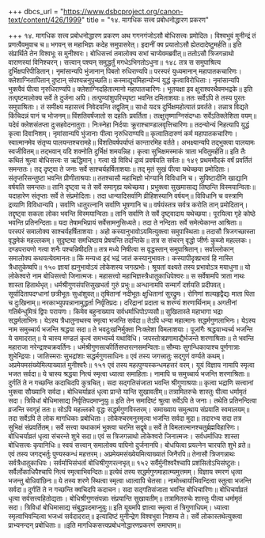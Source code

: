 +++
dbcs_url = "https://www.dsbcproject.org/canon-text/content/426/1999"
title = "१४. मागधिक सत्त्व प्रबोधनोद्धारण प्रकरण"

+++
१४. मागधिक सत्त्व प्रबोधनोद्धारण प्रकरण
अथ गगनगंजोऽसौ बोधिसत्त्वः प्रमोदितः।
विश्वभुवं मुनीन्द्रं तं प्रणत्वैवमुवाच च॥
भगवन् स महाभिज्ञः कदेह समुपासरेत्।
इदानीं क्व प्रयातोऽसौ ह्येतदादेष्टुमर्हति॥
इति संप्रार्थिते तेन विश्वभूः स मुनीश्वरः।
बोधिसत्त्वं तमालोक्य सभां चाप्येवमब्रवीत्॥
ततोऽसौ त्रिजगन्नाथो वाराणस्यां विनिश्चरन्।
सत्त्वान् पश्यन् समुद्धर्तुं मगधेऽभिगतोऽधुना॥
१४८
तत्र स समुपाश्रित्य दुर्भिक्षपरिपीडितान्।
नृमांसान्यपि भुंजानान् पिबतो रुधिराण्यपि॥
परस्परं युध्यमानान् महापातकचारिणः।
क्लेशाग्नितापितान् दुष्टान् संपश्यन्ननुपृच्छति॥
कस्माद्यूयमिहान्योन्यं युद्धं कृत्वाविरोधिताः।
नृमांसान्यपि भुक्त्वैवं पीत्वा नृरुधिराण्यपि॥
क्लेशाग्निदहितात्मानो महापातचारिणः।
भूतयक्षा इव क्षुराश्वरथैवमभद्रके॥
इति तत्पृष्टमालोक्य सर्वे ते दुर्जना अपि।
तत्पुण्यांशुपरिस्पृष्टा भवन्ति दमिताशयाः॥
ततः सर्वेऽपि ते तस्य पुरतः समुपाश्रिताः।
तं समीक्ष्य महासत्त्वं निवेदयन्ति तद्वृतिम्॥
साधो यदत्र दुर्भिक्षमहोत्पातं प्रवर्तते।
तन्नात्र विद्यते किंचिदन्नं पानं च भोजनम्॥
विंशतिवर्षंजातो स दहतिः प्रवर्तिता।
तत्क्षुत्तृष्णाग्निसंदग्धाः सर्वेऽतिक्लेशिता वयम्॥
यदेवं क्लेशसंतप्ता दुःसहवेदनातुराः।
निःस्नेहा निर्दयाः क्रूराश्चाण्डालवृत्तिचारिणः॥
तदन्योन्यं निहत्यापि युद्धं कृत्वा दिवानिशम्।
नृमांसान्यपि भुंजानाः पीत्वा नृरुधिराण्यपि॥
कृत्वातिदारुणं कर्म महापातकचारिणः।
स्वात्मानमेव संतृप्य पालयन्तश्चरामहे॥
विंशतिवर्षपर्याप्तं कान्तारमिह वर्तते।
अभक्ष्यान्यपि तद्भुक्त्वा पालयामः स्वजीवितम्॥
तद्भवान् यदि शक्नोति दुर्भिक्षं शमयन्निह।
कृत्वा सुभिक्षमस्माकं त्राता भवितुमर्हति॥
इति तैः कथितं श्रुत्वा बोधिसत्त्वः स ऋद्धिमान्।
गत्वा खे विविधं द्रव्यं प्रवर्षयति सर्वतः॥
१४९
प्रथममौदकं वर्षं प्रवर्तितं समन्ततः।
तद् दृष्ट्वा ते जनाः सर्वे साश्चर्यहर्षिताशयाः॥
तद् मृतं सुखं पीत्वा यथेच्छया प्रमोदिताः।
संतृप्तरिसन्तुष्टा भवन्ति प्रीणीताश्रयाः॥
ततश्चासौ महाभिज्ञो भोग्यानि विविधानि च।
सुपिष्टादीनि खाद्यानि वर्षयति समन्ततः॥
तानि दृष्ट्वा च ते  सर्वे समागृह्य यथेच्छया।
प्रभुक्त्वा सुखमासाद्य तिष्ठन्ति विस्मयान्विताः॥
यदाहारेण संतृप्ताः सर्वे ते संप्रमोदिताः।
तदा धान्यादिसर्वाणि व्रीहिशस्यानि वर्षयन्॥
विविधानि च वस्त्राणि द्रव्याणि विविधान्यपि।
सर्वाणि धातुरत्नानि सर्वाणि भूषणानि च॥
वर्षयंस्तत्र सर्वत्र करोति तान् प्रमोदितान्।
तद्दृष्ट्वा सकला लोका भवन्ति विस्मयान्विताः॥
तानि सर्वाणि ते सर्वे दृष्ट्वादाय यथेच्छया।
पूरयित्वा गृहे कोष्ठे भवन्ति प्रतिनन्दिताः॥
यदा तेषामभिप्रायं सर्वेसामनुसिध्यते।
तदा ते नन्दिताः सर्वे समेत्येकान्त आश्रिताः॥
परस्परं समालोक्य साश्चर्यहर्षिताशयाः।
अहो कस्यानुभावोऽयमित्युक्त्वा समुपास्थिताः॥
तदासौ त्रिजगच्छास्ता वृद्धमेकं महल्लकम्।
सुदृष्ट्या समधिष्ठाय प्रेषयन्ति तदन्तिके॥
तत्र स संचरन् वृद्धो जीर्णः कुब्जो महल्लकः।
दण्डपरायणो गत्वा शनैः पश्चन्निषीदति॥
तत्र मध्ये निषीत्वा स वृद्धस्तान् समुपाश्रितान्।
सर्वांल्लोकान् समालोक्य कथयत्येवमानतः॥
किं मन्यध्व इदं भद्रं जातं कस्यानुभावतः।
कस्यापीदृक्प्रभावं हि नास्ति त्रैधातुकेष्वपि॥
१५०
ज्ञायां ह्यनुभावोऽयं लोकेशस्य जगत्प्रभोः।
श्रूयतां वक्ष्यते तस्य प्रभावोऽत्र मयाधुना॥
यो लोकेश्वरो नाम बोधिसत्त्वो जिनात्मजः।
महासत्त्वो महाभिज्ञस्त्रैधातुकाधिपेश्वरः॥
स सर्वेषामपि त्राता नाथः शास्ता हितार्थभृत्।
धर्मश्रीगुणसंपत्तिसुखभर्ता गुरुं प्रभुः॥
अन्धानामपि सन्मार्गं दर्शयति प्रदीपवत्।
सूर्यादितापदग्धानां छत्रीभूतः सुधांशुवत्॥
तृषितानां नदीभूतः क्षुधितानां सुरद्रुमः।
रोगिणां शल्यहृद्वैद्यः माता पिता च दुःखिनाम्॥
नरकाभ्युपपन्नानामुद्धर्ता निर्वृतिप्रदः।
दरिद्रानां प्रदाता च शरण्यं शरणार्थिनाम्॥
अगतीनां गतिर्बन्धुमित्रं द्विपः परायणः।
किमेव बहुनाख्याय सर्वधर्माधिपोऽप्यसौ॥
सुखितास्ते महाभागा भद्राः सद्धर्मलाभिनः।
येऽस्य त्रैधातुनाथस्य स्मृत्वा भजन्ति सर्वदा॥
तेऽपि धन्या महात्मानः सद्धर्मगुणलाभिनः।
येऽस्य नाम समुच्चार्य भजन्ति श्रद्धया सदा॥
ते भवदुःखनिर्मुक्ता निःक्लेशा विमलाशयाः।
पूजांगैः श्रद्धयाभ्यर्च्य भजन्ति ये समादरात्॥
ये चास्य मण्डलं कृत्वं समभ्यर्च्य यथाविधि।
जपस्तोत्रप्रणामाद्यैर्भजन्ते शरणाश्रिताः॥
ते भवन्ति महाराजा नरेन्द्राश्चक्रवर्तिनः।
धर्मश्रीगुणसत्कीर्तिसप्तरत्नसमन्विताः॥
सौम्याः सुगन्धिकायाश्च पूर्णगात्राः शुभेन्द्रियाः।
जातिस्मराः सुभद्रांशाः सद्धर्मगुणसाधिनः॥
एवं तस्य जगत्त्रातुः सद्गुणं वर्ण्यते कथम्।
अप्रमेयमसंख्येमित्याख्यातं मुनीश्वरैः॥
१५१
एवं तस्य महत्पुण्यस्कन्धमहत्तरं वरम्।
यूयं विज्ञाय नामापि स्मृत्वा भजत सर्वदा॥
ये चास्य श्रद्धया नित्यं स्मृत्वा ध्यात्वा समाहिताः।
नामापि च समुच्चार्य भजन्ति शरणाश्रिताः॥
दुर्गतिं ते न गच्छन्ति कदाचिदपि कुत्रचित्।
सदा सद्गतिसंजाता भवन्ति श्रीगुणाश्रयाः॥
कृत्वा भद्राणि सत्त्वानां भुक्त्वा सौख्यानि सर्वदा।
बोधिचर्याव्रतं धृत्वा प्रान्ते यान्ति सुखावतीम्॥
तत्रामितरुचेः शास्तुः पीत्वा धर्मामृतं सदा।
त्रिविधां बोधिमासाद्य निर्वृतिपदमाप्नुयुः॥
इति तेन समादिष्टं श्रुत्वा सर्वेऽपि ते जनाः।
तथेति प्रतिनन्दित्वा व्रजन्ति स्वगृहं ततः॥
सोऽपि महल्लको वृद्धः सद्धर्मगुणविस्तरम्।
समाख्याय समुत्थाय संप्रयाति स्वमालयम्॥
तदा सर्वेऽपि ते लोक मागधिकाः प्रबोधिताः।
लोकेश्चरमनुस्मृत्वा भजन्ति सर्वदा मुदा॥
तदारभ्य सदा तत्र सुभिक्षं संप्रवर्तितम्।
सर्वे सत्त्वा यथाकामं भुक्त्वा चरन्ति सद्वृषे॥
सर्वे ते विमलात्मानश्चतुर्ब्रह्मविहारिणः।
बोधिचर्याव्रतं धृत्वा संचरन्ते शुभे सदा॥
एवं स त्रिजगन्नाथो लोकेश्वरो जिनात्मजः।
सर्वधर्माधिपः शास्ता बोधिसत्त्वः कृपानिधिः॥
स्वयं सत्त्वान् समालोक्य पापिनो दुर्जनानपि।
बोधयित्वा प्रयत्नेन चारयति शुभे व्रते॥
एवं तस्य जगद्भर्तुः पुण्यस्कन्धं महत्तरम्।
अप्रमेयमसंख्येयमित्याख्यातं जिनैरपि॥
तेनासौ त्रिजगन्नाथः सर्वत्रैधातुकाधिपः।
सर्वर्माभिसंभर्ता बोधिश्रीगुणरत्नभृत्॥
१५२
सर्वैर्मुनीश्वरैश्चापि प्रशंसितोऽभिसंष्टुतः।
सर्वैर्लोकाधिपैश्चापि नित्यं स्मृत्वाभिवन्दितः॥
इत्येवं तस्य सद्धर्मगुणमाहात्म्यमुत्तमम्।
विज्ञाय स्मरणं धृत्वा भजन्तु बोधिवांछिनः॥
ये तस्य शरणे स्थित्वा स्मृत्वा ध्वात्वापि चेतसा।
नामोच्चार्याभिवन्दित्वा स्तुत्वा भजन्ति सर्वदा॥
दुर्गतिं ते न गच्छन्ति क्वचिदपि कदाचन।
सदा सद्गतिसंजाता भवन्ति बोधिचारिणः॥
बोधिचर्याव्रतं धृत्वा सर्वसत्त्वहितोद्यताः।
बोधिश्रीगुणसंपन्नाः संप्रयान्ति सुखावतीम्॥
तत्रामितरुचेः शास्तुः पीत्वा धर्मामृतं सदा।
त्रिविधां बोधिमासाद्य संबुद्धपदमाप्नुयुः॥
इति यूयमपि ज्ञात्वा स्मृत्वा तं त्रिगुणाधिपम्।
ध्यात्वा स्मृत्वाभिवन्दित्वा भजध्वं सर्वदादरात्॥
इत्यादिष्टं मुनीन्द्रेण विश्वभुवा निशम्य ते।
सर्वे लोकास्तथेत्युक्त्वा प्राभ्यनन्दन् प्रबोधिताः॥
॥इति मागधिकसत्त्वप्रबोधनोद्धारणप्रकरणं समाप्तम्॥
